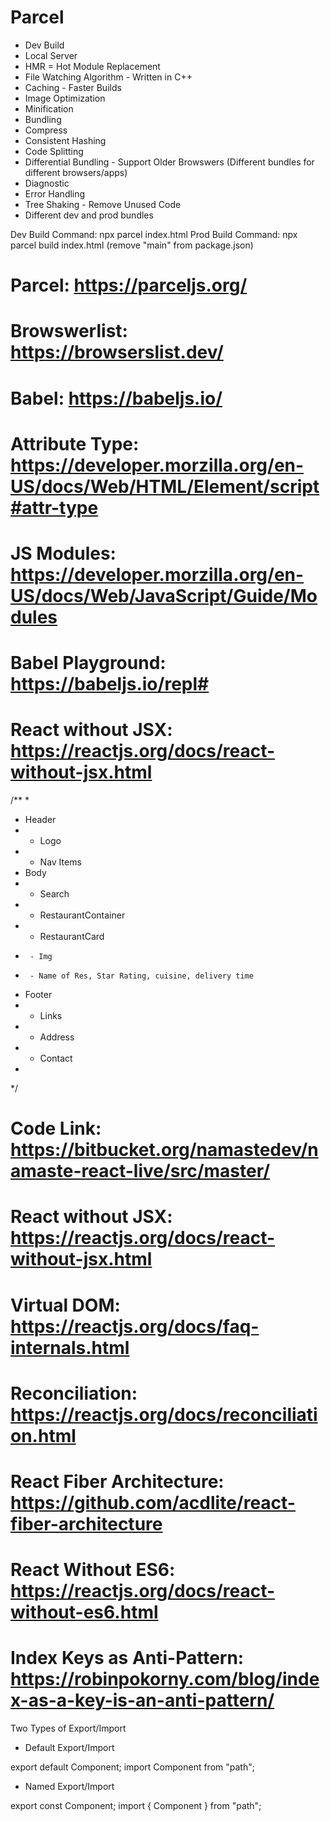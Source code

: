<!-- Ep 02 -->
# Parcel
- Dev Build
- Local Server
- HMR = Hot Module Replacement
- File Watching Algorithm - Written in C++
- Caching - Faster Builds
- Image Optimization
- Minification
- Bundling
- Compress
- Consistent Hashing
- Code Splitting
- Differential Bundling - Support Older Browswers (Different bundles for different browsers/apps)
- Diagnostic
- Error Handling
- Tree Shaking - Remove Unused Code
- Different dev and prod bundles

<!-- Note -->
Dev Build Command: npx parcel index.html
Prod Build Command: npx parcel build index.html (remove "main" from package.json)

# Parcel: https://parceljs.org/
# Browswerlist: https://browserslist.dev/

<!-- Ep 03 -->
# Babel: https://babeljs.io/
# Attribute Type: https://developer.morzilla.org/en-US/docs/Web/HTML/Element/script#attr-type
# JS Modules: https://developer.morzilla.org/en-US/docs/Web/JavaScript/Guide/Modules
# Babel Playground: https://babeljs.io/repl#
# React without JSX: https://reactjs.org/docs/react-without-jsx.html

<!-- Ep 04 -->

/**
 * 
 * Header
 * - Logo
 * - Nav Items
 * Body
 * - Search
 * - RestaurantContainer
 *  - RestaurantCard
 *      - Img
 *      - Name of Res, Star Rating, cuisine, delivery time
 * Footer
 * - Links
 * - Address
 * - Contact
 * 
 */

# Code Link: https://bitbucket.org/namastedev/namaste-react-live/src/master/
# React without JSX: https://reactjs.org/docs/react-without-jsx.html
# Virtual DOM: https://reactjs.org/docs/faq-internals.html
# Reconciliation: https://reactjs.org/docs/reconciliation.html
# React Fiber Architecture: https://github.com/acdlite/react-fiber-architecture
# React Without ES6: https://reactjs.org/docs/react-without-es6.html
# Index Keys as Anti-Pattern: https://robinpokorny.com/blog/index-as-a-key-is-an-anti-pattern/

<!-- Ep 05 -->
Two Types of Export/Import

- Default Export/Import

export default Component;
import Component from "path";

- Named Export/Import

export const Component;
import { Component } from "path";